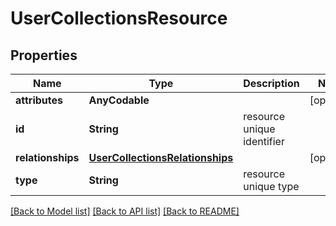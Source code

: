 # UserCollectionsResource

## Properties
Name | Type | Description | Notes
------------ | ------------- | ------------- | -------------
**attributes** | **AnyCodable** |  | [optional] 
**id** | **String** | resource unique identifier | 
**relationships** | [**UserCollectionsRelationships**](UserCollectionsRelationships.md) |  | [optional] 
**type** | **String** | resource unique type | 

[[Back to Model list]](../README.md#documentation-for-models) [[Back to API list]](../README.md#documentation-for-api-endpoints) [[Back to README]](../README.md)


